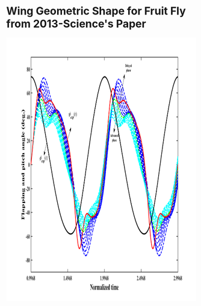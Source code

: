 # Wing Geometric Shape for Fruit Fly from 2013-Science's Paper

<div align=center>
<img src="https://github.com/xijunke/phase_shift/blob/master/pic_png_tif_eps_pdf/png/Euler_Motion_Eq6_fruitfly_4itemTorq2_1_phaseshift.png" width="1200" height="700"/>
</div>


